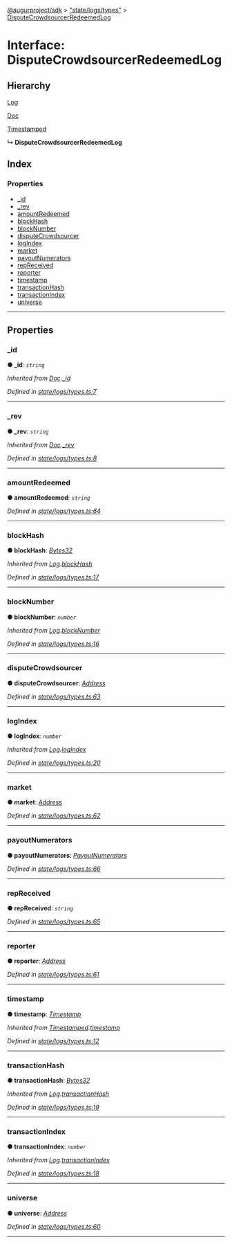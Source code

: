 [@augurproject/sdk](../README.md) > ["state/logs/types"](../modules/_state_logs_types_.md) > [DisputeCrowdsourcerRedeemedLog](../interfaces/_state_logs_types_.disputecrowdsourcerredeemedlog.md)

# Interface: DisputeCrowdsourcerRedeemedLog

## Hierarchy

 [Log](_state_logs_types_.log.md)

 [Doc](_state_logs_types_.doc.md)

 [Timestamped](_state_logs_types_.timestamped.md)

**↳ DisputeCrowdsourcerRedeemedLog**

## Index

### Properties

* [_id](_state_logs_types_.disputecrowdsourcerredeemedlog.md#_id)
* [_rev](_state_logs_types_.disputecrowdsourcerredeemedlog.md#_rev)
* [amountRedeemed](_state_logs_types_.disputecrowdsourcerredeemedlog.md#amountredeemed)
* [blockHash](_state_logs_types_.disputecrowdsourcerredeemedlog.md#blockhash)
* [blockNumber](_state_logs_types_.disputecrowdsourcerredeemedlog.md#blocknumber)
* [disputeCrowdsourcer](_state_logs_types_.disputecrowdsourcerredeemedlog.md#disputecrowdsourcer)
* [logIndex](_state_logs_types_.disputecrowdsourcerredeemedlog.md#logindex)
* [market](_state_logs_types_.disputecrowdsourcerredeemedlog.md#market)
* [payoutNumerators](_state_logs_types_.disputecrowdsourcerredeemedlog.md#payoutnumerators)
* [repReceived](_state_logs_types_.disputecrowdsourcerredeemedlog.md#repreceived)
* [reporter](_state_logs_types_.disputecrowdsourcerredeemedlog.md#reporter)
* [timestamp](_state_logs_types_.disputecrowdsourcerredeemedlog.md#timestamp)
* [transactionHash](_state_logs_types_.disputecrowdsourcerredeemedlog.md#transactionhash)
* [transactionIndex](_state_logs_types_.disputecrowdsourcerredeemedlog.md#transactionindex)
* [universe](_state_logs_types_.disputecrowdsourcerredeemedlog.md#universe)

---

## Properties

<a id="_id"></a>

###  _id

**● _id**: *`string`*

*Inherited from [Doc](_state_logs_types_.doc.md).[_id](_state_logs_types_.doc.md#_id)*

*Defined in [state/logs/types.ts:7](https://github.com/AugurProject/augur/blob/1991ef64ef/packages/augur-sdk/src/state/logs/types.ts#L7)*

___
<a id="_rev"></a>

###  _rev

**● _rev**: *`string`*

*Inherited from [Doc](_state_logs_types_.doc.md).[_rev](_state_logs_types_.doc.md#_rev)*

*Defined in [state/logs/types.ts:8](https://github.com/AugurProject/augur/blob/1991ef64ef/packages/augur-sdk/src/state/logs/types.ts#L8)*

___
<a id="amountredeemed"></a>

###  amountRedeemed

**● amountRedeemed**: *`string`*

*Defined in [state/logs/types.ts:64](https://github.com/AugurProject/augur/blob/1991ef64ef/packages/augur-sdk/src/state/logs/types.ts#L64)*

___
<a id="blockhash"></a>

###  blockHash

**● blockHash**: *[Bytes32](../modules/_state_logs_types_.md#bytes32)*

*Inherited from [Log](_state_logs_types_.log.md).[blockHash](_state_logs_types_.log.md#blockhash)*

*Defined in [state/logs/types.ts:17](https://github.com/AugurProject/augur/blob/1991ef64ef/packages/augur-sdk/src/state/logs/types.ts#L17)*

___
<a id="blocknumber"></a>

###  blockNumber

**● blockNumber**: *`number`*

*Inherited from [Log](_state_logs_types_.log.md).[blockNumber](_state_logs_types_.log.md#blocknumber)*

*Defined in [state/logs/types.ts:16](https://github.com/AugurProject/augur/blob/1991ef64ef/packages/augur-sdk/src/state/logs/types.ts#L16)*

___
<a id="disputecrowdsourcer"></a>

###  disputeCrowdsourcer

**● disputeCrowdsourcer**: *[Address](../modules/_state_logs_types_.md#address)*

*Defined in [state/logs/types.ts:63](https://github.com/AugurProject/augur/blob/1991ef64ef/packages/augur-sdk/src/state/logs/types.ts#L63)*

___
<a id="logindex"></a>

###  logIndex

**● logIndex**: *`number`*

*Inherited from [Log](_state_logs_types_.log.md).[logIndex](_state_logs_types_.log.md#logindex)*

*Defined in [state/logs/types.ts:20](https://github.com/AugurProject/augur/blob/1991ef64ef/packages/augur-sdk/src/state/logs/types.ts#L20)*

___
<a id="market"></a>

###  market

**● market**: *[Address](../modules/_state_logs_types_.md#address)*

*Defined in [state/logs/types.ts:62](https://github.com/AugurProject/augur/blob/1991ef64ef/packages/augur-sdk/src/state/logs/types.ts#L62)*

___
<a id="payoutnumerators"></a>

###  payoutNumerators

**● payoutNumerators**: *[PayoutNumerators](../modules/_state_logs_types_.md#payoutnumerators)*

*Defined in [state/logs/types.ts:66](https://github.com/AugurProject/augur/blob/1991ef64ef/packages/augur-sdk/src/state/logs/types.ts#L66)*

___
<a id="repreceived"></a>

###  repReceived

**● repReceived**: *`string`*

*Defined in [state/logs/types.ts:65](https://github.com/AugurProject/augur/blob/1991ef64ef/packages/augur-sdk/src/state/logs/types.ts#L65)*

___
<a id="reporter"></a>

###  reporter

**● reporter**: *[Address](../modules/_state_logs_types_.md#address)*

*Defined in [state/logs/types.ts:61](https://github.com/AugurProject/augur/blob/1991ef64ef/packages/augur-sdk/src/state/logs/types.ts#L61)*

___
<a id="timestamp"></a>

###  timestamp

**● timestamp**: *[Timestamp](../modules/_state_logs_types_.md#timestamp)*

*Inherited from [Timestamped](_state_logs_types_.timestamped.md).[timestamp](_state_logs_types_.timestamped.md#timestamp)*

*Defined in [state/logs/types.ts:12](https://github.com/AugurProject/augur/blob/1991ef64ef/packages/augur-sdk/src/state/logs/types.ts#L12)*

___
<a id="transactionhash"></a>

###  transactionHash

**● transactionHash**: *[Bytes32](../modules/_state_logs_types_.md#bytes32)*

*Inherited from [Log](_state_logs_types_.log.md).[transactionHash](_state_logs_types_.log.md#transactionhash)*

*Defined in [state/logs/types.ts:19](https://github.com/AugurProject/augur/blob/1991ef64ef/packages/augur-sdk/src/state/logs/types.ts#L19)*

___
<a id="transactionindex"></a>

###  transactionIndex

**● transactionIndex**: *`number`*

*Inherited from [Log](_state_logs_types_.log.md).[transactionIndex](_state_logs_types_.log.md#transactionindex)*

*Defined in [state/logs/types.ts:18](https://github.com/AugurProject/augur/blob/1991ef64ef/packages/augur-sdk/src/state/logs/types.ts#L18)*

___
<a id="universe"></a>

###  universe

**● universe**: *[Address](../modules/_state_logs_types_.md#address)*

*Defined in [state/logs/types.ts:60](https://github.com/AugurProject/augur/blob/1991ef64ef/packages/augur-sdk/src/state/logs/types.ts#L60)*

___

